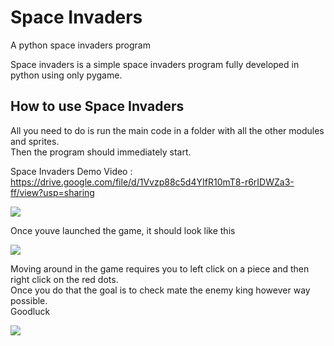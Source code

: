 # Space Invaders
A python space invaders program
  
Space invaders is a simple space invaders program fully developed in python using only pygame.  
  
## How to use Space Invaders  
All you need to do is run the main code in a folder with all the other modules and sprites.  
Then the program should immediately start.

Space Invaders Demo Video : https://drive.google.com/file/d/1Vvzp88c5d4YIfR10mT8-r6rIDWZa3-ff/view?usp=sharing
  
![](Example/Startpage.PNG)
  
Once youve launched the game, it should look like this   

![](Example/game.PNG)  
  
Moving around in the game requires you to left click on a piece and then right click on the red dots.  
Once you do that the goal is to check mate the enemy king however way possible.  
Goodluck   

![](Example/chec.PNG)
